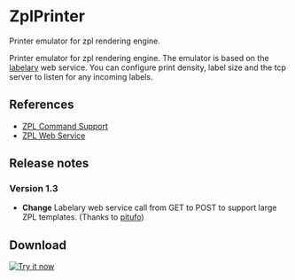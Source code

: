 # ZplPrinter

Printer emulator for zpl rendering engine.

Printer emulator for zpl rendering engine. The emulator is based on the [labelary](http://labelary.com/service.html) web service. You can configure print density, label size and the tcp server to listen for any incoming labels.

## References
* [ZPL Command Support](http://labelary.com/docs.html)
* [ZPL Web Service](http://labelary.com/service.html)

## Release notes

### Version 1.3

* **Change** Labelary web service call from GET to POST to support large ZPL templates. (Thanks to [pitufo](https://github.com/sbinkert/ZplPrinter/issues/1))

## Download

<a target="_blank" href="https://chrome.google.com/webstore/detail/zpl-printer/phoidlklenidapnijkabnfdgmadlcmjo"><img alt="Try it now" src="https://raw.github.com/GoogleChrome/chrome-app-samples/master/tryitnowbutton_small.png" title="Click here to install ZplPrinter from the Chrome Web Store"/></a>
